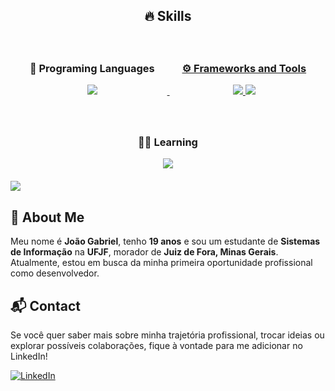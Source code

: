 <h2 align="center">🔥 Skills</h2>

<div align="center">
  <div style="display: inline-block; margin: 20px; text-align: center;">
    <h3>📖 Programing Languages </h3>
    <a href="https://skillicons.dev">
      <img src="https://skillicons.dev/icons?i=python,html,css,js,php,cpp&theme=dark" />
      <br>

  </div>

  <div style="display: inline-block; margin: 20px; text-align: center;">
    <h3>⚙️ Frameworks and Tools</h3>
    <img src="https://skillicons.dev/icons?i=flask,bootstrap,mysql,sqlite,git&theme=dark" />
          <img src="https://skillicons.dev/icons?i=linux,ubuntu,tailwind&theme=dark" />
    </a>
  </div>

  <div style="display: inline-block; margin: 20px; text-align: center;">
    <h3>🧑‍💻 Learning</h3>
    <img src="https://skillicons.dev/icons?i=laravel,postgresql,docker&theme=dark" />
  </div>
</div>
<!--divisor-->
<img src="https://user-images.githubusercontent.com/73097560/115834477-dbab4500-a447-11eb-908a-139a6edaec5c.gif">

<!-- Presentation -->
## 🌱 About Me

Meu nome é **João Gabriel**, tenho **19 anos** e sou um estudante de **Sistemas de Informação** na **UFJF**, morador de **Juiz de Fora, Minas Gerais**. Atualmente, estou em busca da minha primeira oportunidade profissional como desenvolvedor.

## 📬 Contact

Se você quer saber mais sobre minha trajetória profissional, trocar ideias ou explorar possíveis colaborações, fique à vontade para me adicionar no LinkedIn!

[![LinkedIn](https://img.shields.io/badge/LinkedIn-0077B5?style=for-the-badge&logo=linkedin&logoColor=white)](https://www.linkedin.com/in/jo%C3%A3o-gabriel-souza-aa18a2300/)








